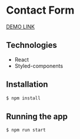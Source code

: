 # Contact Form

[DEMO LINK](https://iryna-borniak.github.io/contact-form-fe/) 

## Technologies

<ul>
    <li>React</li>
    <li>Styled-components</li>        
</ul>

## Installation

```bash
$ npm install
```

## Running the app

```bash
$ npm run start
